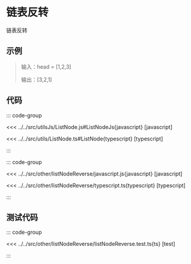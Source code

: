 # 链表反转

链表反转

## 示例

> 输入：head = [1,2,3]
>
> 输出：[3,2,1]

## 代码

::: code-group

<<< ../../src/utilsJs/ListNode.js#ListNodeJs{javascript} [javascript]

<<< ../../src/utils/ListNode.ts#ListNode{typescript} [typescript]

:::

::: code-group

<<< ../../src/other/listNodeReverse/javascript.js{javascript} [javascript]

<<< ../../src/other/listNodeReverse/typescript.ts{typescript} [typescript]

:::

## 测试代码

::: code-group

<<< ../../src/other/listNodeReverse/listNodeReverse.test.ts{ts} [test]

:::
